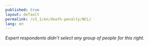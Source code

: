 ```yaml
---
published: true
layout: default
permalink: /v3_1/en/death-penalty/NCL/
lang: en
---
```

_Expert respondents didn’t select any group of people for this right._
